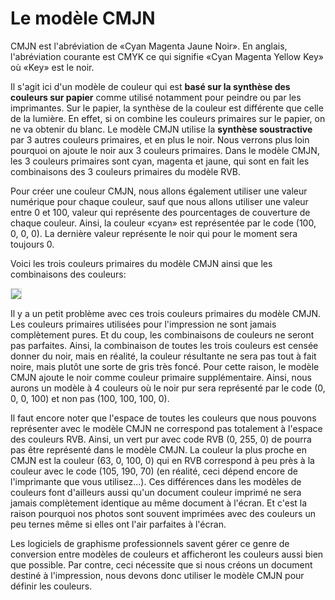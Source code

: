# Le modèle CMJN

CMJN est l'abréviation de «Cyan Magenta Jaune Noir». En anglais, l'abréviation courante est CMYK ce qui signifie «Cyan Magenta Yellow Key» où «Key» est le noir.

Il s'agit ici d'un modèle de couleur qui est **basé sur la synthèse des couleurs sur papier** comme utilisé notamment pour peindre ou par les imprimantes. Sur le papier, la synthèse de la couleur est différente que celle de la lumière. En effet, si on combine les couleurs primaires sur le papier, on ne va obtenir du blanc. Le modèle CMJN utilise la **synthèse soustractive** par 3 autres couleurs primaires, et en plus le noir. Nous verrons plus loin pourquoi on ajoute le noir aux 3 couleurs primaires. Dans le modèle CMJN, les 3 couleurs primaires sont cyan, magenta et jaune, qui sont en fait les combinaisons des 3 couleurs primaires du modèle RVB.

Pour créer une couleur CMJN, nous allons également utiliser une valeur numérique pour chaque couleur, sauf que nous allons utiliser une valeur entre 0 et 100, valeur qui représente des pourcentages de couverture de chaque couleur. Ainsi, la couleur «cyan» est représentée par le code (100, 0, 0, 0). La dernière valeur représente le noir qui pour le moment sera toujours 0.

Voici les trois couleurs primaires du modèle CMJN ainsi que les combinaisons des couleurs:

<img src="assets/modele-cmyk.png" style="border: 1px solid #ddd;" />

Il y a un petit problème avec ces trois couleurs primaires du modèle CMJN. Les couleurs primaires utilisées pour l'impression ne sont jamais complètement pures. Et du coup, les combinaisons de couleurs ne seront pas parfaites. Ainsi, la combinaison de toutes les trois couleurs est censée donner du noir, mais en réalité, la couleur résultante ne sera pas tout à fait noire, mais plutôt une sorte de gris très foncé. Pour cette raison, le modèle CMJN ajoute le noir comme couleur primaire supplémentaire. Ainsi, nous aurons un modèle à 4 couleurs où le noir pur sera représenté par le code (0, 0, 0, 100) et non pas (100, 100, 100, 0).

Il faut encore noter que l'espace de toutes les couleurs que nous pouvons représenter avec le modèle CMJN ne correspond pas totalement à l'espace des couleurs RVB. Ainsi, un vert pur avec code RVB (0, 255, 0) de pourra pas être représenté dans le modèle CMJN. La couleur la plus proche en CMJN est la couleur (63, 0, 100, 0) qui en RVB correspond à peu près à la couleur avec le code (105, 190, 70) (en réalité, ceci dépend encore de l'imprimante que vous utilisez...). Ces différences dans les modèles de couleurs font d'ailleurs aussi qu'un document couleur imprimé ne sera jamais complètement identique au même document à l'écran. Et c'est la raison pourquoi nos photos sont souvent imprimées avec des couleurs un peu ternes même si elles ont l'air parfaites à l'écran.

Les logiciels de graphisme professionnels savent gérer ce genre de conversion entre modèles de couleurs et afficheront les couleurs aussi bien que possible. Par contre, ceci nécessite que si nous créons un document destiné à l'impression, nous devons donc utiliser le modèle CMJN pour définir les couleurs.
